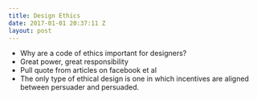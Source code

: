 ```yaml
---
title: Design Ethics
date: 2017-01-01 20:37:11 Z
layout: post
---
```


* Why are a code of ethics important for designers?
* Great power, great responsibility
* Pull quote from articles on facebook et al
* The only type of ethical design is one in which incentives are aligned between persuader and persuaded.
